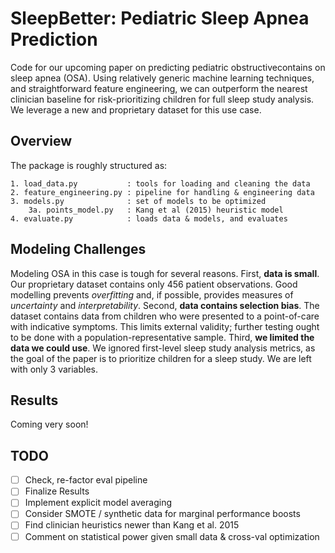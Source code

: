 # SleepBetter: Pediatric Sleep Apnea Prediction
Code for our upcoming paper on predicting pediatric obstructivecontains on sleep apnea (OSA).
Using relatively generic machine learning techniques, and straightforward feature engineering, we can outperform the nearest clinician baseline for risk-prioritizing children for full sleep study analysis.
We leverage a new and proprietary dataset for this use case.

## Overview
The package is roughly structured as:
    
    1. load_data.py           : tools for loading and cleaning the data
    2. feature_engineering.py : pipeline for handling & engineering data
    3. models.py              : set of models to be optimized
        3a. points_model.py   : Kang et al (2015) heuristic model
    4. evaluate.py            : loads data & models, and evaluates

## Modeling Challenges
Modeling OSA in this case is tough for several reasons.
First, __data is small__.
Our proprietary dataset contains only 456 patient observations.
Good modelling prevents _overfitting_ and, if possible, provides measures of _uncertainty_ and _interpretability_. 
Second, __data contains selection bias__.
The dataset contains data from children who were presented to a point-of-care with indicative symptoms.
This limits external validity; further testing ought to be done with a population-representative sample.
Third, __we limited the data we could use__.
We ignored first-level sleep study analysis metrics, as the goal of the paper is to prioritize children for a sleep study.
We are left with only 3 variables.

## Results
Coming very soon!

## TODO

- [ ] Check, re-factor eval pipeline
- [ ] Finalize Results
- [ ] Implement explicit model averaging
- [ ] Consider SMOTE / synthetic data for marginal performance boosts
- [ ] Find clinician heuristics newer than Kang et al. 2015
- [ ] Comment on statistical power given small data & cross-val optimization
